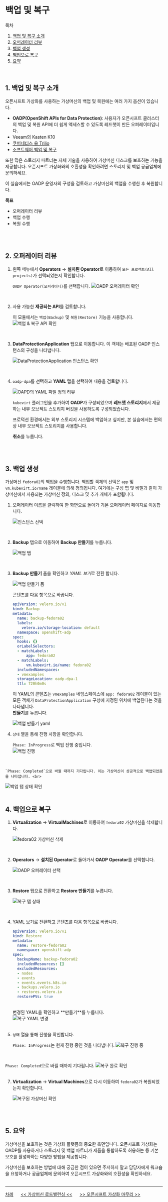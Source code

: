 # 백업 및 복구

목차
1. [백업 및 복구 소개](./backup_and_restore.md#1-백업-및-복구-소개)<br>
2. [오퍼레이터 리뷰](./backup_and_restore.md#2-오퍼레이터-리뷰)<br>
3. [백업 생성](./backup_and_restore.md#3-백업-생성)<br>
4. [백업으로 복구](./backup_and_restore.md#4-백업으로-복구)<br>
5. [요약](./backup_and_restore.md#5-요약)<br>
<br>

## 1. 백업 및 복구 소개

오픈시프트 가상화를 사용하는 가상머신의 백업 및 복원에는 여러 가지 옵션이 있습니다.

* **OADP(OpenShift APIs for Data Protection)**: 사용자가 오픈시프트 클러스터의 백업 및 복원 API에 더 쉽게 액세스할 수 있도록 레드햇이 만든 오퍼레이터입니다.
* Veeam의 Kasten K10
* [쿠버네티스 용 Trilio](https://docs.trilio.io/kubernetes/appendix/backup-and-restore-virtual-machine-running-on-openshift-virtualization)
* [소프트웨어 백업 및 복구](https://storware.eu/solutions/containers-backup-and-recovery/red-hat-openshift-backup-restore/)

또한 많은 스토리지 파트너는 자체 기술을 사용하여 가상머신 디스크를 보호하는 기능을 제공합니다. 오픈시프트 가상화와의 호환성을 확인하려면 스토리지 및 백업 공급업체에 문의하세요.

이 실습에서는 OADP 운영자의 구성을 검토하고 가상머신의 백업을 수행한 후 복원합니다.
<br>

**목표**
* 오퍼레이터 리뷰
* 백업 수행
* 복원 수행
<br>
<br>

## 2. 오퍼레이터 리뷰

1. 왼쪽 메뉴에서 **Operators** → **설치된 Operator**로 이동하여 `모든 프로젝트(All projects)`가 선택되었는지 확인합니다. 

   `OADP Operator(오퍼레이터)`를 선택합니다.
   <img src="new_images/163_oadp_operator.png" title="100px" alt="OADP 오퍼레이터 확인"> <br> 
<br>

2. 사용 가능한 **제공되는 API**를 검토합니다.

   이 모듈에서는 `백업(Backup)` 및 `복원(Restore)` 기능을 사용합니다.
   <img src="new_images/164_odap_details.png" title="100px" alt="백업 & 복구 API 확인"> <br> 
<br>

3. **DataProtectionApplication** 탭으로 이동합니다. 이 객체는 배포된 OADP 인스턴스의 구성을 나타냅니다.

   <img src="new_images/165_oadp_dpa.png" title="100px" alt="DataProtectionApplication 인스턴스 확인"> <br> 
<br>

4. `oadp-dpa`를 선택하고 **YAML** 탭을 선택하여 내용을 검토합니다.

   <img src="new_images/166_oadp_dpa_yaml.png" title="100px" alt="OAPD의 YAML 파일 정의 리뷰"> <br> 

   `kubevirt` 플러그인을 추가하여 **OADP**가 구성되었으며 **레드햇 스토리지**에서 제공하는 내부 오브젝트 스토리지 버킷을 사용하도록 구성되었습니다.

   프로덕션 환경에서는 외부 스토리지 시스템에 백업하고 싶지만, 본 실습에서는 편의상 내부 오브젝트 스토리지를 사용합니다.
   
   **취소**를 누릅니다.
<br>
<br>

## 3. 백업 생성

가상머신 `fedora02`의 백업을 수행합니다. 백업할 객체의 선택은 `app` 및 `vm.kubevirt.io/name` 레이블에 의해 정의됩니다. 여기에는 구성 맵 및 비밀과 같이 가상머신에서 사용되는 가상머신 정의, 디스크 및 추가 개체가 포함됩니다.

1. 오퍼레이터 이름을 클릭하여 한 화면으로 돌아가 기본 오퍼레이터 페이지로 이동합니다.

   <img src="new_images/167_installed_operator.png" title="100px" alt="인스턴스 선택"> <br>
<br>

2. **Backup** 탭으로 이동하여 **Backup 만들기**를 누릅니다.

   <img src="new_images/168_oadp_backup.png" title="100px" alt="백업 탭"> <br> 
<br>

3. **Backup 만들기** 폼을 확인하고 *YAML 보기*로 전환 합니다.

   <img src="new_images/169_oadp_yaml_view.png" title="100px" alt="백업 만들기 폼"> <br> 
   

   콘텐츠를 다음 항목으로 바꿉니다.
   ```yaml
   apiVersion: velero.io/v1
   kind: Backup
   metadata:
     name: backup-fedora02
     labels:
       velero.io/storage-location: default
     namespace: openshift-adp
   spec:
     hooks: {}
     orLabelSelectors:
     - matchLabels:
         app: fedora02
     - matchLabels:
         vm.kubevirt.io/name: fedora02
     includedNamespaces:
     - vmexamples
     storageLocation: oadp-dpa-1
     ttl: 720h0m0s
   ```

   이 YAML의 콘텐츠는 `vmexamples` 네임스페이스에 `app: fedora02` 레이블이 있는 모든 객체가 `DataProtectionApplication` 구성에 지정된 위치에 백업된다는 것을 나타냅니다. <br>
   **만들기**를 누릅니다.

   <img src="new_images/170_oadp_yaml_update.png" title="100px" alt="백업 만들기 yaml"> <br> 

5. `상태` 열을 통해 진행 사항을 확인합니다.

   `Phase: InProgress`로 백업 진행 중입니다. <br>
   <img src="new_images/171_oadp_backup_status.png" title="100px" alt="백업 진행"> <br>
<br>

    `Phase: Completed`으로 바뀔 때까지 기다립니다. 이는 가상머신이 성공적으로 백업되었음을 나타냅니다. <br>
   <img src="new_images/172_oadp_backup_complete.png" title="100px" alt="백업 탭 상태 확인"> <br>
<br>

## 4. 백업으로 복구

1. **Virtualization** → **VirtualMachines**로 이동하여 `fedora02` 가상머신을 삭제합니다.

   <img src="new_images/172_fedora02_vm_delete.png" title="100px" alt="fedora02 가상머신 삭제"> <br>
<br>

2. **Operators** → **설치된 Operator**로 돌아가서 **OADP Operator**를 선택합니다.

   <img src="new_images/173_return_oadp.png" title="100px" alt="OADP 오퍼레이터 선택"> <br> 
<br>

3. **Restore** 탭으로 전환하고 **Restore 만들기**를 누릅니다.

   <img src="new_images/174_odap_restore.png" title="100px" alt="복구 탭 상태"> <br> 
<br>

4. YAML 보기로 전환하고 콘텐츠를 다음 항목으로 바꿉니다.

   ```yaml
   apiVersion: velero.io/v1
   kind: Restore
   metadata:
     name: restore-fedora02
     namespace: openshift-adp
   spec:
     backupName: backup-fedora02
     includedResources: []
     excludedResources:
     - nodes
     - events
     - events.events.k8s.io
     - backups.velero.io
     - restores.velero.io
     restorePVs: true
   ```
   <br>
   변경된 YAML을 확인하고 **만들기**를 누릅니다.<br>
   <img src="new_images/174_odap_restore_yaml_update.png" title="100px" alt="복구 YAML 변경"> <br>
   <br>
   
5. `상태` 열을 통해 진행을 확인합니다. <br>

   `Phase: InProgress`는 현재 진행 중인 것을 나타냅니다.
   <img src="new_images/175_oadp_restore_status_2.png" title="100px" alt="복구 진행 중"> <br>
<br>
   
   `Phase: Completed`으로 바뀔 때까지 기다립니다.
   <img src="new_images/176_oadp_restore_complete.png" title="100px" alt="복구 완료 확인"> <br> 
<br>

7. **Virtualization** → **Virtual Machines**으로 다시 이동하여 `fedora02`가 복원되었는지 확인합니다.

   <img src="new_images/173_fedora02_restore.png" title="100px" alt="복구된 가상머신 확인"> <br> 
<br>
<br>

## 5. 요약

가상머신을 보호하는 것은 가상화 플랫폼의 중요한 측면입니다. 오픈시프트 가상화는 OADP를 사용하거나 스토리지 및 백업 파트너가 제품을 통합하도록 허용하는 등 기본 보호를 활성화하는 다양한 방법을 제공합니다. 

가상머신을 보호하는 방법에 대해 궁금한 점이 있으면 주저하지 말고 담당자에게 워크숍을 요청하거나 공급업체에 문의하여 오픈시프트 가상화와의 호환성을 확인하세요.
<br>
<br>

------
[차례](../../README.md) &nbsp;&nbsp;&nbsp;&nbsp; [<< 가상머신 로드밸런싱 <<](./vm_load_balancing.md) &nbsp;&nbsp;&nbsp;&nbsp; [>> 오픈시프트 가상화 마무리 >>](./close.md)
